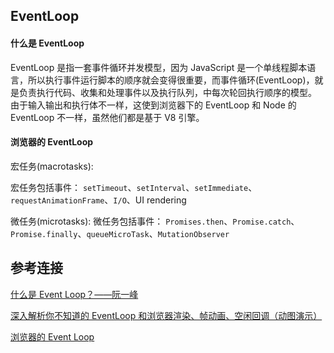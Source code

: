 ## EventLoop

#### 什么是 EventLoop

EventLoop 是指一套事件循环并发模型，因为 JavaScript 是一个单线程脚本语言，所以执行事件运行脚本的顺序就会变得很重要，而事件循环(EventLoop)，就是负责执行代码、收集和处理事件以及执行队列，中每次轮回执行顺序的模型。
由于输入输出和执行体不一样，这使到浏览器下的 EventLoop 和 Node 的 EventLoop 不一样，虽然他们都是基于 V8 引擎。

#### 浏览器的 EventLoop



宏任务(macrotasks):

宏任务包括事件： `setTimeout`、`setInterval`、`setImmediate`、`requestAnimationFrame`、`I/O`、UI rendering


微任务(microtasks):
微任务包括事件： `Promises.then`、`Promise.catch`、`Promise.finally`、`queueMicroTask`、`MutationObserver`




## 参考连接

[什么是 Event Loop？——阮一峰](https://www.ruanyifeng.com/blog/2013/10/event_loop.html)

[深入解析你不知道的 EventLoop 和浏览器渲染、帧动画、空闲回调（动图演示）](https://juejin.cn/post/6844904165462769678)

[浏览器的 Event Loop](https://mp.weixin.qq.com/s/8ldkuaoZHqAiofJtPi6nzA)